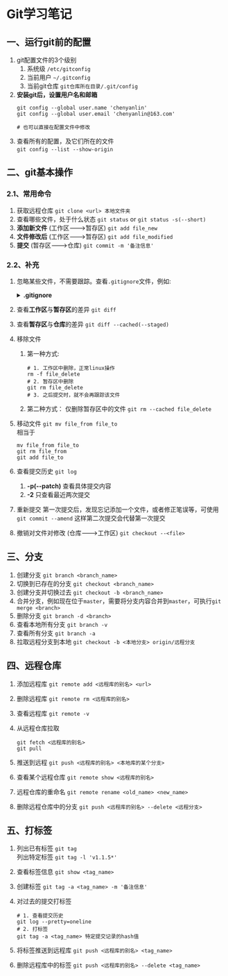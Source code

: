 # Git学习笔记
## 一、运行git前的配置
1. git配置文件的3个级别
    1. 系统级 `/etc/gitconfig`
    2. 当前用户 `~/.gitconfig`
    3. 当前git仓库 `git仓库所在目录/.git/config`
2. **安装git后，设置用户名和邮箱**
    ```shell
    git config --global user.name 'chenyanlin'
    git config --global user.email 'chenyanlin@163.com'

    # 也可以直接在配置文件中修改
    ```
3. 查看所有的配置，及它们所在的文件  
`git config --list --show-origin`

## 二、git基本操作
### 2.1、常用命令
1. 获取远程仓库 `git clone <url> 本地文件夹`
2. 查看哪些文件，处于什么状态 `git status` or `git status -s(--short)`
3. **添加新文件** (工作区--->暂存区) `git add file_new`
4. **文件修改后** (工作区--->暂存区) `git add file_modified`
5. **提交** (暂存区--->仓库) `git commit -m '备注信息'`
### 2.2、补充
1. 忽略某些文件，不需要跟踪。查看`.gitignore`文件，例如:
    <details>
    <summary><b>.gitignore</b></summary>

    ```shell
    #忽略所有.o或.a文件
    *.[oa]
    # 但跟踪所有的 lib.a，即便你在前面忽略了 .a 文件
    !lib.a

    # 只忽略当前目录下的 TODO 文件，而不忽略 subdir/TODO
    /TODO

    # 忽略任何目录下名为 build 的文件夹
    build/

    # 忽略 doc/notes.txt，但不忽略 doc/server/arch.txt
    doc/*.txt

    # 忽略 doc/ 目录及其所有子目录下的 .pdf 文件
    doc/**/*.pdf
    ```

    </details>

2. 查看**工作区**与**暂存区**的差异 `git diff`
3. 查看**暂存区**与**仓库**的差异 `git diff --cached(--staged)`
4. 移除文件
    1. 第一种方式:
        ```shell
        # 1. 工作区中删除，正常linux操作
        rm -f file_delete
        # 2. 暂存区中删除
        git rm file_delete
        # 3. 之后提交时，就不会再跟踪该文件
        ```
    2. 第二种方式：
    仅删除暂存区中的文件 `git rm --cached file_delete`
5. 移动文件 `git mv file_from file_to`  
    相当于
    ```shell
    mv file_from file_to
    git rm file_from
    git add file_to
    ```
6. 查看提交历史 `git log`
    1. **-p(--patch)** 查看具体提交内容
    2. **-2** 只查看最近两次提交
7. 重新提交
    第一次提交后，发现忘记添加一个文件，或者修正笔误等，可使用 `git commit --amend` 这样第二次提交会代替第一次提交
8. 撤销对文件对修改 (仓库--->工作区) `git checkout --<file>`

## 三、分支
1. 创建分支 `git branch <branch_name>`
2. 切换到已存在的分支 `git checkout <branch_name>`
3. 创建分支并切换过去 `git checkout -b <branch_name>`
4. 合并分支，例如现在位于`master`，需要将分支内容合并到`master`，可执行`git merge <branch>`
5. 删除分支 `git branch -d <branch>`
6. 查看本地所有分支 `git branch -v`
7. 查看所有分支 `git branch -a`
8. 拉取远程分支到本地 `git checkout -b <本地分支> origin/远程分支`

## 四、远程仓库
1. 添加远程库 `git remote add <远程库的别名> <url>`
2. 删除远程库 `git remote rm <远程库的别名>`
3. 查看远程库 `git remote -v`
4. 从远程仓库拉取

    ```
    git fetch <远程库的别名>
    git pull
    ```

5. 推送到远程 `git push <远程库的别名> <本地库的某个分支>`
6. 查看某个远程仓库 `git remote show <远程库的别名>`
5. 远程仓库的重命名 `git remote rename <old_name> <new_name>`
7. 删除远程仓库中的分支 `git push <远程库的别名> --delete <远程分支>`

## 五、打标签
1. 列出已有标签 `git tag`  
    列出特定标签 `git tag -l 'v1.1.5*'`
2. 查看标签信息 `git show <tag_name>`
3. 创建标签 `git tag -a <tag_name> -m '备注信息'`
4. 对过去的提交打标签

    ```shell
    # 1. 查看提交历史
    git log --pretty=oneline
    # 2. 打标签
    git tag -a <tag_name> 特定提交记录的hash值
    ```

5. 将标签推送到远程库 `git push <远程库的别名> <tag_name>`
6. 删除远程库中的标签 `git push <远程库的别名> --delete <tag_name>`
